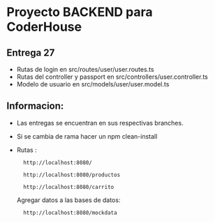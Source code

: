 # Proyecto BACKEND para CoderHouse

## Entrega 27
* Rutas de login en src/routes/user/user.routes.ts
* Rutas del controller y passport en src/controllers/user.controller.ts
* Modelo de usuario en src/models/user/user.model.ts

## Informacion:
* Las entregas se encuentran en sus respectivas branches.
* Si se cambia de rama hacer un npm clean-install
* Rutas :

        http://localhost:8080/
        
        http://localhost:8080/productos
        
        http://localhost:8080/carrito

    Agregar datos a las bases de datos:

        http://localhost:8080/mockdata

